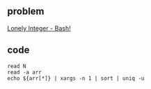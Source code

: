 ## problem
[Lonely Integer - Bash!](https://www.hackerrank.com/challenges/lonely-integer-2/problem)

## code
```shell
read N
read -a arr
echo ${arr[*]} | xargs -n 1 | sort | uniq -u
```